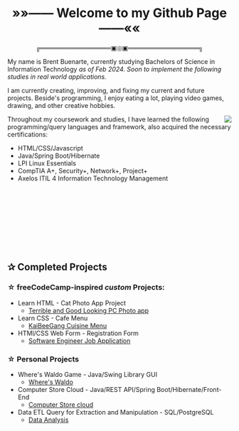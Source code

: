 <h1 align="center"><strong>»»—— Welcome to my Github Page ——««</strong></h1>
<p align="center">╔════════════════▣◎▣════════════════╗</p>

<div>
    <p>My name is Brent Buenarte, currently studying Bachelors of Science in Information Technology <em>as of Feb 2024. Soon to implement the following studies in real world applications.</em></p>
</div>

<div>
<p>I am currently creating, improving, and fixing my current and future projects. Beside's programming, I enjoy eating a lot, playing video games, drawing, and other creative hobbies.</p>
</div>
<img src="https://i.gifer.com/origin/d8/d8743ef4a8dd35f68e4a0f706d53d77a_w200.gif" align="right">
<div>
<p> Throughout my coursework and studies, I have learned the following programming/query languages and framework, also acquired the necessary certifications:</p>
<ul>
    <li>HTML/CSS/Javascript</li>
    <li>Java/Spring Boot/Hibernate</li>
    <li>LPI Linux Essentials</li>
    <li>CompTIA A+, Security+, Network+, Project+</li>
    <li>Axelos ITIL 4 Information Technology Management</li>
</ul>
<br>
<br>
<br>
<br>
<br>
<br>
<br>
<br>

<h2>✰ Completed Projects </h2>

### ☆ freeCodeCamp-inspired <em>custom</em> Projects:

- Learn HTML - Cat Photo App Project
    - <a href="https://github.com/breadchan98/Terrible-Good-PC-App?tab=readme-ov-file" alt="terrible">Terrible and Good Looking PC Photo app</a>
- Learn CSS - Cafe Menu
    - <a href="https://github.com/breadchan98/KaiBeeGang-Cuisine" alt="pinoy">KaiBeeGang Cuisine Menu</a>
- HTMl/CSS Web Form - Registration Form
    - <a href="https://github.com/breadchan98/Job-Application" alt="indians">Software Engineer Job Application</a>

### ☆ Personal Projects

- Where's Waldo Game - Java/Swing Library GUI
    - <a href="https://github.com/breadchan98/wheres-waldo-game" alt="waldo"> Where's Waldo</a>
- Computer Store Cloud - Java/REST API/Spring Boot/Hibernate/Front-End
    - <a href="https://github.com/breadchan98/Computer-Store-Cloud" alt="inventory">Computer Store cloud</a>
- Data ETL Query for Extraction and Manipulation - SQL/PostgreSQL
    - <a href="https://github.com/breadchan98/d191-data-analysis-etl">Data Analysis </a>

